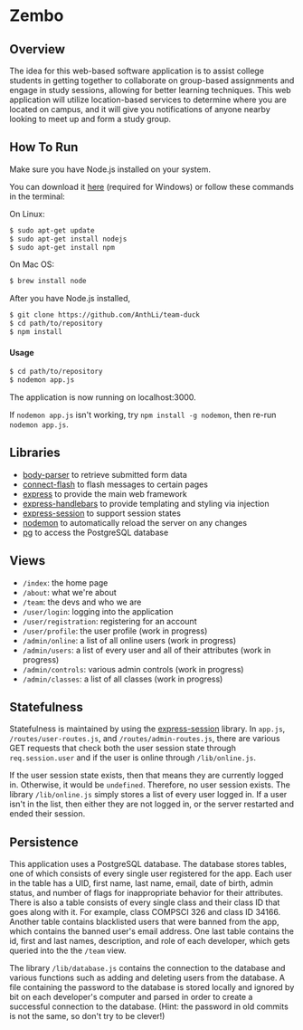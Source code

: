 # Zembo

## Overview
The idea for this web-based software application is to assist college students in getting together to collaborate on group-based assignments and engage in study sessions, allowing for better learning techniques. This web application will utilize location-based services to determine where you are located on campus, and it will give you notifications of anyone nearby looking to meet up and form a study group.

## How To Run
Make sure you have Node.js installed on your system.

You can download it [here](https://nodejs.org/en/download/)
(required for Windows) or follow these commands in the terminal:

On Linux:
```bash
$ sudo apt-get update
$ sudo apt-get install nodejs
$ sudo apt-get install npm
```
On Mac OS:
```bash
$ brew install node
```

After you have Node.js installed,
```bash
$ git clone https://github.com/AnthLi/team-duck
$ cd path/to/repository
$ npm install
```

#### Usage
```bash
$ cd path/to/repository
$ nodemon app.js
```
The application is now running on localhost:3000.

If ```nodemon app.js``` isn't working, try ```npm install -g nodemon```, then re-run ```nodemon app.js```.

## Libraries
- [body-parser](https://github.com/expressjs/body-parser) to retrieve submitted form data
- [connect-flash](https://github.com/jaredhanson/connect-flash) to flash messages to certain pages
- [express](http://expressjs.com/) to provide the main web framework
- [express-handlebars](https://github.com/ericf/express-handlebars) to provide templating and styling via injection
- [express-session](https://www.npmjs.com/package/express-session) to support session states
- [nodemon](https://github.com/remy/nodemon) to automatically reload the server on any changes
- [pg](https://github.com/brianc/node-postgres) to access the PostgreSQL database

## Views
- ```/index```: the home page
- ```/about```: what we're about
- ```/team```: the devs and who we are
- ```/user/login```: logging into the application
- ```/user/registration```: registering for an account
- ```/user/profile```: the user profile (work in progress)
- ```/admin/online```: a list of all online users (work in progress)
- ```/admin/users```: a list of every user and all of their attributes (work in progress)
- ```/admin/controls```: various admin controls (work in progress)
- ```/admin/classes```: a list of all classes (work in progress)

## Statefulness
Statefulness is maintained by using the [express-session](https://www.npmjs.com/package/express-session) library. In ```app.js```, ```/routes/user-routes.js```, and ```/routes/admin-routes.js```, there are various GET requests that check both the user session state through ```req.session.user``` and if the user is online through ```/lib/online.js```.

If the user session state exists, then that means they are currently logged in. Otherwise, it would be ```undefined```. Therefore, no user session exists. The library ```/lib/online.js``` simply stores a list of every user logged in. If a user isn't in the list, then either they are not logged in, or the server restarted and ended their session.

## Persistence
This application uses a PostgreSQL database. The database stores tables, one of which consists of every single user registered for the app. Each user in the table has a UID, first name, last name, email, date of birth, admin status, and number of flags for inappropriate behavior for their attributes. There is also a table consists of every single class and their class ID that goes along with it. For example, class COMPSCI 326 and class ID 34166. Another table contains blacklisted users that were banned from the app, which contains the banned user's email address. One last table contains the id, first and last names, description, and role of each developer, which gets queried into the the ```/team``` view.

The library ```/lib/database.js``` contains the connection to the database and various functions such as adding and deleting users from the database. A file containing the password to the database is stored locally and ignored by bit on each developer's computer and parsed in order to create a successful connection to the database. (Hint: the password in old commits is not the same, so don't try to be clever!)
